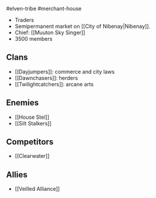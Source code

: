 #elven-tribe #merchant-house 

- Traders
- Semipermanent market on [[City of Nibenay|Nibenay]].
- Chief: [[Muuton Sky Singer]]
- 3500 members

## Clans
- [[Dayjumpers]]: commerce and city laws
- [[Dawnchasers]]: herders
- [[Twilightcatchers]]: arcane arts

## Enemies
- [[House Stel]]
- [[Silt Stalkers]]

## Competitors
- [[Clearwater]]

## Allies
- [[Veilled Alliance]]